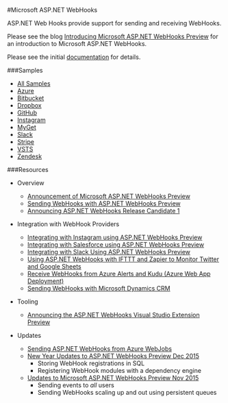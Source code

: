 #Microsoft ASP.NET WebHooks

ASP.NET Web Hooks provide support for sending and receiving WebHooks. 

Please see the blog [Introducing Microsoft ASP.NET WebHooks Preview](http://blogs.msdn.com/b/webdev/archive/2015/09/04/introducing-microsoft-asp-net-webhooks-preview.aspx) 
for an introduction to Microsoft ASP.NET WebHooks.

Please see the initial [documentation](https://docs.microsoft.com/en-us/aspnet/webhooks/) for details.

###Samples
- [All Samples](/samples/)
- [Azure](/samples/AzureReceivers)
- [Bitbucket](/samples/BitbucketReceiver)
- [Dropbox](/samples/DropboxReceiver)
- [GitHub](/samples/GitHubReceiver)
- [Instagram](/samples/InstagramReceiver)
- [MyGet](/samples/MyGetReceiver)
- [Slack](/samples/SlackReceiver)
- [Stripe](/samples/StripeReceiver)
- [VSTS](/samples/VstsReceiver)
- [Zendesk](/samples/ZendeskReceiver)

###Resources
* Overview
  * [Announcement of Microsoft ASP.NET WebHooks Preview](http://blogs.msdn.com/b/webdev/archive/2015/09/04/introducing-microsoft-asp-net-webhooks-preview.aspx)
  * [Sending WebHooks with ASP.NET WebHooks Preview](http://blogs.msdn.com/b/webdev/archive/2015/09/15/sending-webhooks-with-asp-net-webhooks-preview.aspx)
  * [Announcing ASP.NET WebHooks Release Candidate 1](https://blogs.msdn.microsoft.com/webdev/2016/03/05/announcing-asp-net-webhooks-release-candidate-1/)

* Integration with WebHook Providers
  * [Integrating with Instagram using ASP.NET WebHooks Preview](http://blogs.msdn.com/b/webdev/archive/2015/09/21/integrating-with-instagram-using-asp-net-webhooks-preview.aspx)
  * [Integrating with Salesforce using ASP.NET WebHooks Preview](http://blogs.msdn.com/b/webdev/archive/2015/09/07/integrating-with-salesforce-using-asp-net-webhooks-preview.aspx)
  * [Integrating with Slack Using ASP.NET WebHooks Preview](http://blogs.msdn.com/b/webdev/archive/2015/09/06/integrating-with-slack-using-asp-net-webhooks-preview.aspx)
  * [Using ASP.NET WebHooks with IFTTT and Zapier to Monitor Twitter and Google Sheets](http://blogs.msdn.com/b/webdev/archive/2015/11/21/using-asp-net-webhooks-with-ifttt-and-zapier-to-monitor-twitter-and-google-sheets.aspx)
  * [Receive WebHooks from Azure Alerts and Kudu (Azure Web App Deployment)](http://blogs.msdn.com/b/webdev/archive/2015/10/04/receive-webhooks-from-azure-alerts-and-kudu-azure-web-app-deployment.aspx)
  * [Sending WebHooks with Microsoft Dynamics CRM](http://blogs.msdn.com/b/crm/archive/2016/01/15/sending-webhooks-with-microsoft-dynamics-crm.aspx)

* Tooling
  * [Announcing the ASP.NET WebHooks Visual Studio Extension Preview](http://blogs.msdn.com/b/webdev/archive/2015/09/29/announcing-the-asp-net-webhooks-visual-studio-extension-preview.aspx)

* Updates
  * [Sending ASP.NET WebHooks from Azure WebJobs](http://blogs.msdn.com/b/webdev/archive/2016/01/31/sending-asp-net-webhooks-from-azure-webjobs.aspx)
  * [New Year Updates to ASP.NET WebHooks Preview Dec 2015](http://blogs.msdn.com/b/webdev/archive/2015/12/31/new-year-updates-to-asp-net-webhooks-preview.aspx)
    * Storing WebHook registrations in SQL
    * Registering WebHook modules with a dependency engine
  * [Updates to Microsoft ASP.NET WebHooks Preview Nov 2015](http://blogs.msdn.com/b/webdev/archive/2015/11/07/updates-to-microsoft-asp-net-webhooks-preview.aspx)
    * Sending events to *all* users
    * Sending WebHooks scaling up and out using persistent queues  
